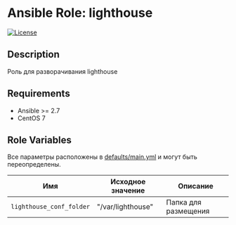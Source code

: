 # Ansible Role: lighthouse
[![License](https://img.shields.io/badge/license-MIT%20License-brightgreen.svg)](https://opensource.org/licenses/MIT)  

## Description

Роль для разворачивания lighthouse


## Requirements

- Ansible >= 2.7
- CentOS 7

## Role Variables

Все параметры расположены в  [defaults/main.yml](defaults/main.yml) и могут быть переопределены.

| Имя           | Исходное значение | Описание                        |
| -------------- | ------------- | -----------------------------------|
| `lighthouse_conf_folder` | "/var/lighthouse" | Папка для размещения  |

